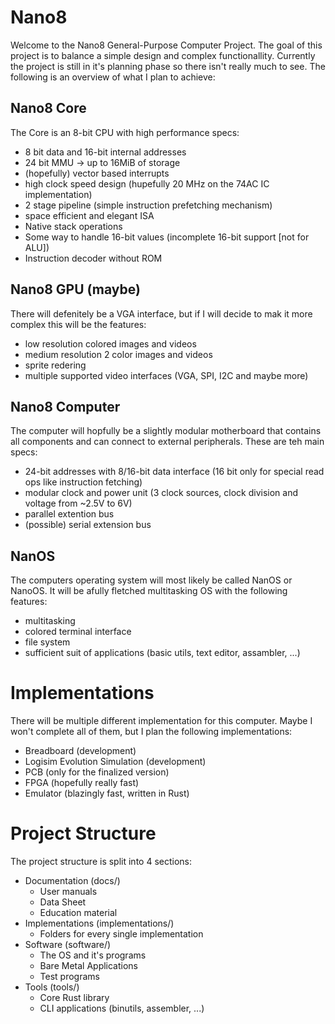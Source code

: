 # Nano8

Welcome to the Nano8 General-Purpose Computer Project. The goal of this project is to balance a simple design and complex functionallity. Currently the project is still in it's planning phase so there isn't really much to see. The following is an overview of what I plan to achieve:

## Nano8 Core

The Core is an 8-bit CPU with high performance specs:
- 8 bit data and 16-bit internal addresses
- 24 bit MMU -> up to 16MiB of storage
- (hopefully) vector based interrupts
- high clock speed design (hupefully 20 MHz on the 74AC IC implementation)
- 2 stage pipeline (simple instruction prefetching mechanism)
- space efficient and elegant ISA
- Native stack operations
- Some way to handle 16-bit values (incomplete 16-bit support [not for ALU])
- Instruction decoder without ROM 

## Nano8 GPU (maybe)

There will defenitely be a VGA interface, but if I will decide to mak it more complex this will be the features:
- low resolution colored images and videos
- medium resolution 2 color images and videos
- sprite redering
- multiple supported video interfaces (VGA, SPI, I2C and maybe more)

## Nano8 Computer

The computer will hopfully be a slightly modular motherboard that contains all components and can connect to external peripherals. These are teh main specs:
- 24-bit addresses with 8/16-bit data interface (16 bit only for special read ops like instruction fetching)
- modular clock and power unit (3 clock sources, clock division and voltage from ~2.5V to 6V)
- parallel extention bus
- (possible) serial extension bus

## NanOS

The computers operating system will most likely be called NanOS or NanoOS. It will be afully fletched multitasking OS with the following features:
- multitasking
- colored terminal interface
- file system
- sufficient suit of applications (basic utils, text editor, assambler, ...)

# Implementations

There will be multiple different implementation for this computer. Maybe I won't complete all of them, but I plan the following implementations:
- Breadboard (development)
- Logisim Evolution Simulation (development)
- PCB (only for the finalized version)
- FPGA (hopefully really fast)
- Emulator (blazingly fast, written in Rust)

# Project Structure

The project structure is split into 4 sections:
- Documentation (docs/)
    - User manuals
    - Data Sheet
    - Education material
- Implementations (implementations/)
    - Folders for every single implementation
- Software (software/)
    - The OS and it's programs
    - Bare Metal Applications
    - Test programs
- Tools (tools/)
    - Core Rust library
    - CLI applications (binutils, assembler, ...)
